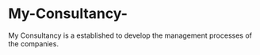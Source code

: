 # My-Consultancy-
My Consultancy is a established to develop the management processes of the companies.
